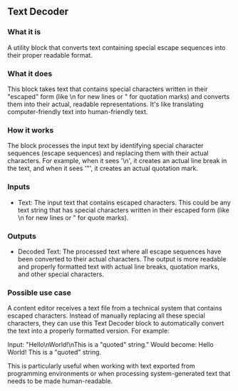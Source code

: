 
## Text Decoder

### What it is
A utility block that converts text containing special escape sequences into their proper readable format.

### What it does
This block takes text that contains special characters written in their "escaped" form (like \n for new lines or \" for quotation marks) and converts them into their actual, readable representations. It's like translating computer-friendly text into human-friendly text.

### How it works
The block processes the input text by identifying special character sequences (escape sequences) and replacing them with their actual characters. For example, when it sees '\n', it creates an actual line break in the text, and when it sees '\"', it creates an actual quotation mark.

### Inputs
- Text: The input text that contains escaped characters. This could be any text string that has special characters written in their escaped form (like \n for new lines or \" for quote marks).

### Outputs
- Decoded Text: The processed text where all escape sequences have been converted to their actual characters. The output is more readable and properly formatted text with actual line breaks, quotation marks, and other special characters.

### Possible use case
A content editor receives a text file from a technical system that contains escaped characters. Instead of manually replacing all these special characters, they can use this Text Decoder block to automatically convert the text into a properly formatted version. For example:

Input: "Hello\nWorld!\nThis is a \"quoted\" string."
Would become:
Hello
World!
This is a "quoted" string.

This is particularly useful when working with text exported from programming environments or when processing system-generated text that needs to be made human-readable.
